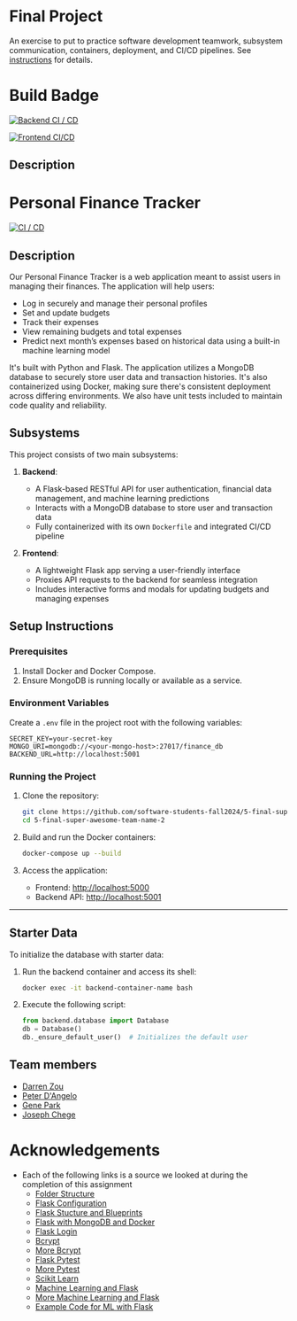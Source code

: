 # Final Project

An exercise to put to practice software development teamwork, subsystem communication, containers, deployment, and CI/CD pipelines. See [instructions](./instructions.md) for details.

# Build Badge

[![Backend CI / CD](https://github.com/software-students-fall2024/5-final-super-awesome-team-name-2/actions/workflows/backend.yml/badge.svg)](https://github.com/software-students-fall2024/5-final-super-awesome-team-name-2/actions/workflows/backend.yml)

[![Frontend CI/CD](https://github.com/software-students-fall2024/5-final-super-awesome-team-name-2/actions/workflows/frontend.yml/badge.svg)](https://github.com/software-students-fall2024/5-final-super-awesome-team-name-2/actions/workflows/frontend.yml)

## Description

# Personal Finance Tracker

[![CI / CD](https://github.com/software-students-fall2024/5-final-super-awesome-team-name-2/actions/workflows/build.yml/badge.svg)](https://github.com/software-students-fall2024/5-final-super-awesome-team-name-2/actions/workflows/build.yml)

## Description

Our Personal Finance Tracker is a web application meant to assist users in managing their finances. The application will help users:

- Log in securely and manage their personal profiles
- Set and update budgets
- Track their expenses
- View remaining budgets and total expenses
- Predict next month’s expenses based on historical data using a built-in machine learning model

It's built with Python and Flask. The application utilizes a MongoDB database to securely store user data and transaction histories. It's also containerized using Docker, making sure there's consistent deployment across differing environments. We also have unit tests included to maintain code quality and reliability.

## Subsystems

This project consists of two main subsystems:

1. **Backend**:
   - A Flask-based RESTful API for user authentication, financial data management, and machine learning predictions
   - Interacts with a MongoDB database to store user and transaction data
   - Fully containerized with its own `Dockerfile` and integrated CI/CD pipeline

2. **Frontend**:
   - A lightweight Flask app serving a user-friendly interface
   - Proxies API requests to the backend for seamless integration
   - Includes interactive forms and modals for updating budgets and managing expenses

## Setup Instructions

### Prerequisites

1. Install Docker and Docker Compose.
2. Ensure MongoDB is running locally or available as a service.

### Environment Variables

Create a `.env` file in the project root with the following variables:

```plaintext
SECRET_KEY=your-secret-key
MONGO_URI=mongodb://<your-mongo-host>:27017/finance_db
BACKEND_URL=http://localhost:5001
```

### Running the Project

1. Clone the repository:
   ```bash
   git clone https://github.com/software-students-fall2024/5-final-super-awesome-team-name-2.git
   cd 5-final-super-awesome-team-name-2
   ```

2. Build and run the Docker containers:
   ```bash
   docker-compose up --build
   ```

3. Access the application:
   - Frontend: [http://localhost:5000](http://localhost:5000)
   - Backend API: [http://localhost:5001](http://localhost:5001)

---

## Starter Data

To initialize the database with starter data:
1. Run the backend container and access its shell:
   ```bash
   docker exec -it backend-container-name bash
   ```
2. Execute the following script:
   ```python
   from backend.database import Database
   db = Database()
   db._ensure_default_user()  # Initializes the default user
   ```

## Team members

- [Darren Zou](https://github.com/darrenzou)
- [Peter D'Angelo](https://github.com/dangelo729)
- [Gene Park](https://github.com/geneparkmcs)
- [Joseph Chege](https://github.com/JosephChege4)

# Acknowledgements

- Each of the following links is a source we looked at during the completion of this assignment
    - [Folder Structure](https://studygyaan.com/flask/best-folder-and-directory-structure-for-a-flask-project)
    - [Flask Configuration](https://codingnomads.com/python-flask-app-configuration-project-structure)
    - [Flask Stucture and Blueprints](https://www.digitalocean.com/community/tutorials/how-to-structure-a-large-flask-application-with-flask-blueprints-and-flask-sqlalchemy)
    - [Flask with MongoDB and Docker](https://www.digitalocean.com/community/tutorials/how-to-set-up-flask-with-mongodb-and-docker)
    - [Flask Login](https://www.digitalocean.com/community/tutorials/how-to-add-authentication-to-your-app-with-flask-login)
    - [Bcrypt](https://pypi.org/project/bcrypt/)
    - [More Bcrypt](https://www.geeksforgeeks.org/password-hashing-with-bcrypt-in-flask/)
    - [Flask Pytest](https://testdriven.io/blog/flask-pytest/)
    - [More Pytest](https://www.geeksforgeeks.org/pytest-tutorial-testing-python-application-using-pytest/)
    - [Scikit Learn](https://scikit-learn.org/dev/modules/generated/sklearn.linear_model.LinearRegression.html)
    - [Machine Learning and Flask](https://www.analyticsvidhya.com/blog/2020/04/how-to-deploy-machine-learning-model-flask/)
    - [More Machine Learning and Flask](https://33rdsquare.com/integrating-machine-learning-into-web-applications-with-flask/)
    - [Example Code for ML with Flask](https://github.com/2003HARSH/House-Price-Prediction-using-Machine-Learning)